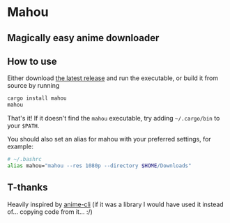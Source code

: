 # Mahou
## Magically easy anime downloader

## How to use
Either download [the latest release](https://github.com/LeoRiether/mahou/releases/latest) and
run the executable, or build it from source by running

```bash
cargo install mahou
mahou
```

That's it! If it doesn't find the `mahou` executable, try adding `~/.cargo/bin`
to your `$PATH`.

You should also set an alias for mahou with your preferred settings, for example:

```bash
# ~/.bashrc
alias mahou="mahou --res 1080p --directory $HOME/Downloads"
```


## T-thanks
Heavily inspired by [anime-cli](https://github.com/DeGuitard/anime-cli) (if it was a library I would have used it instead of... copying code from it... :/)
